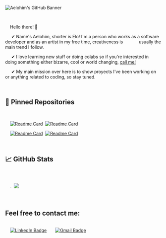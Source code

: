 
<!---
aeloh1m/aeloh1m is a ✨ special ✨ repository because its `README.md` (this file) appears on your GitHub profile.
You can click the Preview link to take a look at your changes.
--->


![Aelohim's GitHub Banner](https://user-images.githubusercontent.com/88952319/178077729-a42db5c3-5b5e-4eed-b9b5-9e05c5441812.png)



<br>

&nbsp;&nbsp;&nbsp; Hello there! 👋

&nbsp;&nbsp;&nbsp;&nbsp;&nbsp;✔ Name's Aelohim, shorter is Elo! I'm a person who works as a software developer and as an artist in my free time, creativeness is &nbsp;&nbsp;&nbsp;&nbsp;&nbsp; &nbsp;&nbsp;&nbsp;&nbsp;&nbsp;&nbsp;usually the main trend I follow. <br>

&nbsp;&nbsp;&nbsp;&nbsp;&nbsp;✔ I love learning new stuff or doing colabs so if you're interested in doing something either bizarre, cool or world changing, [call me!](#feel-free-to-contact-me)<br>

&nbsp;&nbsp;&nbsp;&nbsp;&nbsp;✔ My main mission over here is to show proyects I've been working on or anything related to coding, so stay tuned.

<br>

## 📌 Pinned Repositories

<br>

&nbsp;&nbsp;&nbsp;&nbsp;[![Readme Card](https://github-readme-stats.vercel.app/api/pin/?username=aeloh1m&repo=Saturno_Front&text_color=908C3D&title_color=910079&bg_color=1A1B27&border_color=3D1179)](https://github.com/aeloh1m/Saturno_Front)&nbsp;
[![Readme Card](https://github-readme-stats.vercel.app/api/pin/?username=aeloh1m&repo=Operating-Systems-Docker-Deployment&text_color=908C3D&title_color=910079&bg_color=1A1B27&border_color=3D1179)](https://github.com/aeloh1m/Operating-Systems-Docker-Deployment)

&nbsp;&nbsp;&nbsp;&nbsp;[![Readme Card](https://github-readme-stats.vercel.app/api/pin/?username=aeloh1m&repo=Saturno-BackEnd&text_color=908C3D&title_color=910079&bg_color=1A1B27&border_color=3D1179)](https://github.com/aeloh1m/Saturno-BackEnd)&nbsp;
[![Readme Card](https://github-readme-stats.vercel.app/api/pin/?username=aeloh1m&repo=Traductor-juegos-universal&text_color=908C3D&title_color=910079&bg_color=1A1B27&border_color=3D1179)](https://github.com/aeloh1m/Traductor-juegos-universal)

<br>


## &#x1f4c8; GitHub Stats

<br>

&nbsp;&nbsp;&nbsp;&nbsp;<a href="https://github.com/aeloh1m">
  <img align="center" style="margin:0.5rem" src="https://github-readme-stats.vercel.app/api/top-langs/?username=aeloh1m&repo=officeapi&title_color=ffffff&text_color=908C3D&icon_color=7A609E&bg_color=1A1B27&border_color=3D1179" />
</a>
<!--- ![Aelohim's GitHub stats](https://github-readme-stats.vercel.app/api?username=aeloh1m&show_icons=true&theme=radical&text_color=908C3D&title_color=910079&bg_color=1A1B27&border_color=3D1179)
--->
<br>


##  Feel free to contact me:

<br>&nbsp;&nbsp;&nbsp;&nbsp;[![LinkedIn Badge](https://img.shields.io/badge/LinkedIn-Profile-informational?style=for-the-badge&logo=linkedin&logoColor=blue&color=0D76A8)](https://www.linkedin.com/in/aelohim/)&nbsp;&nbsp;&nbsp;
&nbsp;&nbsp;&nbsp;[![Gmail Badge](https://img.shields.io/badge/Gmail-Mail-informational?style=for-the-badge&logo=Gmail&logoColor=red&color=D93025)](mailto:melowgz@gmail.com)
